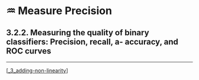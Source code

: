 # ♒️ Measure Precision

## 3.2.2. Measuring the quality of binary classifiers: Precision, recall, a- accuracy, and ROC curves

---
[[_3_adding-non-linearity]]

[//begin]: # "Autogenerated link references for markdown compatibility"
[_3_adding-non-linearity]: ../_3_adding-non-linearity.md "♒️ Adding Non-Linearity"
[//end]: # "Autogenerated link references"